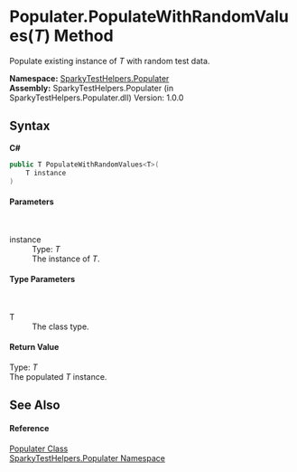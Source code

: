 # Populater.PopulateWithRandomValues(*T*) Method 
 

Populate existing instance of *T* with random test data.

**Namespace:**&nbsp;<a href="N_SparkyTestHelpers_Populater">SparkyTestHelpers.Populater</a><br />**Assembly:**&nbsp;SparkyTestHelpers.Populater (in SparkyTestHelpers.Populater.dll) Version: 1.0.0

## Syntax

**C#**<br />
``` C#
public T PopulateWithRandomValues<T>(
	T instance
)

```


#### Parameters
&nbsp;<dl><dt>instance</dt><dd>Type: *T*<br />The instance of *T*.</dd></dl>

#### Type Parameters
&nbsp;<dl><dt>T</dt><dd>The class type.</dd></dl>

#### Return Value
Type: *T*<br />The populated *T* instance.

## See Also


#### Reference
<a href="T_SparkyTestHelpers_Populater_Populater">Populater Class</a><br /><a href="N_SparkyTestHelpers_Populater">SparkyTestHelpers.Populater Namespace</a><br />